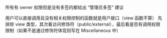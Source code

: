 所有有 owner 权限但是没有多签的都给出 “管理员多签” 建议

用户可以直接调用且没有相关权限控制的函数就是用户接口（view 函数不算）
先排除 view 类型，其次看访问修饰符（public/external），最后看是否有调用权限限制（如果不是通过修饰符体现则写在 Miscellaneous 中）
